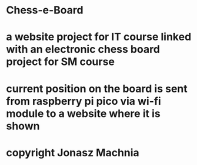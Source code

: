 # Chess-e-Board
# a website project for IT course linked with an electronic chess board project for SM course
# current position on the board is sent from raspberry pi pico via wi-fi module to a website where it is shown
# copyright Jonasz Machnia
